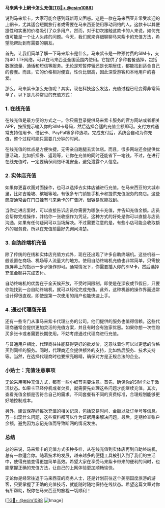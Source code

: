 **马来紫卡上網卡怎么充值[[TG💪+ @esim1088](https://t.me/s/esim1088)]**

说到马来紫卡，大家可能会感到既新奇又困惑。这是一款在马来西亚非常受欢迎的上網卡，尤其适合短期旅行者或需要在马来西亚使用移动网络的人。这款卡以其便捷性和实惠的价格吸引了众多用户。然而，对于初次接触这款卡的人来说，如何充值可能是一个让人头疼的问题。今天，我们就来详细聊聊马来紫卡的充值方法，希望能帮助到有需要的朋友。

首先，让我们简单了解一下马来紫卡是什么。马来紫卡是一种预付费的SIM卡，支持4G LTE网络，可以在马来西亚全国范围内使用。它提供了多种套餐选择，包括数据流量、通话和短信等服务。无论是短暂停留还是长期居住，都能找到适合自己的套餐。而且，它的价格相对便宜，性价比很高，因此深受游客和本地用户的喜爱。

那么，马来紫卡怎么充值呢？其实，现在科技这么发达，充值过程已经变得非常简单了。以下是几种常见的充值方式：

### 1. 在线充值

在线充值是最方便的方式之一。你只需登录提供马来紫卡服务的官方网站或者相关APP，按照提示输入你的SIM卡号码，然后选择合适的充值金额即可。支付方式通常支持信用卡、借记卡、PayPal等多种选项。完成支付后，系统会自动为你充值，整个过程可能只需要几分钟的时间。

在线充值的优点是方便快捷，无需亲自跑腿去实体店。而且，很多网站还会提供优惠活动，比如折扣券、返现等，让你在充值的同时还能省下一笔钱。不过，在进行在线充值时，一定要确保网络环境安全，避免泄露个人信息。

### 2. 实体店充值

如果你更喜欢面对面操作，也可以选择去实体店铺进行充值。在马来西亚的大城市里，比如吉隆坡、槟城等地，有很多专门销售手机卡和提供充值服务的商店。这些商店通常会在门口挂有马来紫卡的广告牌，很容易就能找到。

当你走进店里时，可以直接告诉店员你需要为哪张卡充值，并告知充值金额。店员会帮你完成操作，并给你一张收据作为凭证。这种方式的好处是你可以直接与店员沟通，如果有任何疑问可以当场解决。不过需要注意的是，有些小店可能会收取额外的服务费，所以在充值前最好先询问清楚。

### 3. 自助终端机充值

除了传统的在线和实体店充值方式外，现在还出现了许多自助终端机。这些机器一般设置在商场、机场等人流量大的地方。使用自助终端机充值也非常简单，只需按照屏幕上的指示一步步操作即可。通常情况下，你需要插入你的SIM卡，然后选择充值金额并完成支付。

自助终端机的优势在于全天候开放，不受时间限制。即使是在深夜或节假日，只要你能找到一台自助终端机，就可以轻松完成充值。此外，这种机器的操作界面通常设计得很直观，即使是第一次使用的用户也能快速上手。

### 4. 通过代理商充值

还有一些专门从事马来紫卡代理业务的公司，他们提供的服务也值得信赖。这些代理商通常会提供更加灵活的充值方案，并且有时会有独家优惠。如果你想一次性购买多张卡或者需要长期使用，不妨考虑通过代理商进行充值。

与普通用户相比，代理商往往能获得更好的批发价，这意味着你可以以更低的价格买到同样的服务。同时，代理商还会提供额外的支持，比如售后服务、技术支持等。当然，在选择代理商时也要擦亮眼睛，确保对方是正规合法的企业。

### 小贴士：充值注意事项

无论采用哪种充值方式，都有一些小细节需要注意。首先，确保你的SIM卡处于激活状态。如果卡已经停机或者欠费，就需要先处理这些问题才能继续充值。其次，查看充值金额是否符合自己的需求。不同套餐有不同的资费标准，合理规划能够更好地控制成本。

另外，建议保存好每次充值的相关记录，包括交易时间、金额以及订单号等信息。万一出现什么问题，这些资料都可以作为证据用来解决问题。最后，定期检查账户余额，避免因为忘记充值而导致断网的情况发生。

### 总结

总的来说，马来紫卡的充值方式多种多样，从在线充值到实体店再到自助终端机，总有一款适合你。随着技术的发展，越来越多的便捷工具被引入到了我们的生活中，使得充值变得更加简单高效。希望大家在享受马来紫卡带来的便利的同时，也能掌握正确的充值方法，让自己的上网体验更加顺畅愉快。

无论你是经常往返于马来西亚的商务人士，还是计划前往这个美丽国度旅游的游客，只要掌握了正确的充值技巧，就能随时随地保持在线状态。希望这篇文章对你有所帮助，祝你在马来西亚的旅程一切顺利！

[[TG💪+ @esim1088](https://t.me/s/esim1088) ![Image](https://i.postimg.cc/4NQfJmqS/Snipaste-2025-05-13-00-14-12.png)]